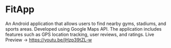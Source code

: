 # FitApp

An Android application that allows users to find nearby gyms, stadiums, and sports areas. Developed using Google Maps API. The application includes features such as GPS location tracking, user reviews, and ratings.
Live Preview -> https://youtu.be/jHzp39tZL-w
